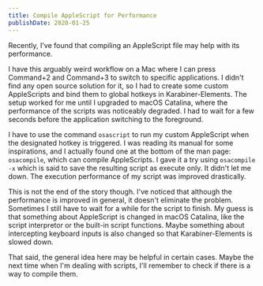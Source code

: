 ```yaml
---
title: Compile AppleScript for Performance
publishDate: 2020-01-25
---
```


Recently, I've found that compiling an AppleScript file may help with its performance.

I have this arguably weird workflow on a Mac where I can press Command+2 and Command+3 to switch to specific applications. I didn't find any open source solution for it, so I had to create some custom AppleScripts and bind them to global hotkeys in Karabiner-Elements. The setup worked for me until I upgraded to macOS Catalina, where the performance of the scripts was noticeably degraded. I had to wait for a few seconds before the application switching to the foreground.

I have to use the command `osascript` to run my custom AppleScript when the designated hotkey is triggered. I was reading its manual for some inspirations, and I actually found one at the bottom of the man page: `osacompile`, which can compile AppleScripts. I gave it a try using `osacompile -x` which is said to save the resulting script as execute only.  It didn't let me down. The execution performance of my script was improved drastically.

This is not the end of the story though. I've noticed that although the performance is improved in general, it doesn't eliminate the problem. Sometimes I still have to wait for a while for the script to finish. My guess is that something about AppleScript is changed in macOS Catalina, like the script interpretor or the built-in script functions. Maybe something about intercepting keyboard inputs is also changed so that Karabiner-Elements is slowed down.

That said, the general idea here may be helpful in certain cases. Maybe the next time when I'm dealing with scripts, I'll remember to check if there is a way to compile them.
